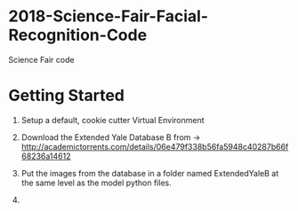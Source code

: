 # 2018-Science-Fair-Facial-Recognition-Code
Science Fair code



# Getting Started
1. Setup a default, cookie cutter Virtual Environment

2. Download the Extended Yale Database B from -> http://academictorrents.com/details/06e479f338b56fa5948c40287b66f68236a14612

3. Put the images from the database in a folder named ExtendedYaleB at the same level as the model python files.

4. 
